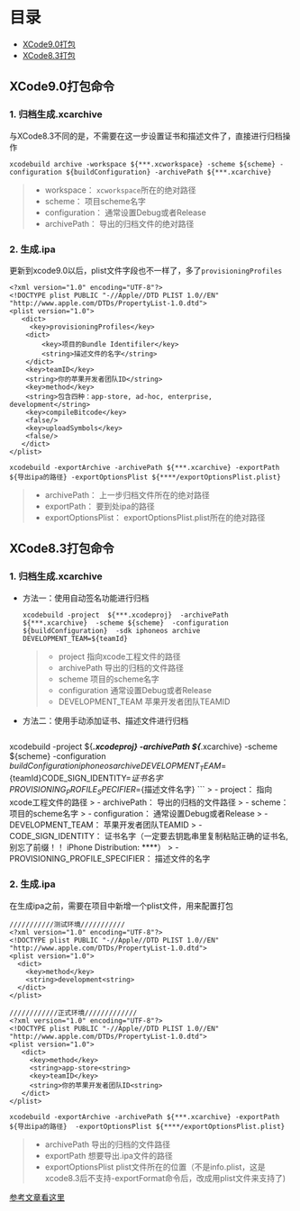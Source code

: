 # 目录
- [XCode9.0打包](#XCode9.0打包命令)
- [XCode8.3打包](#XCode8.3打包命令)

## XCode9.0打包命令
### 1. 归档生成.xcarchive

与XCode8.3不同的是，不需要在这一步设置证书和描述文件了，直接进行归档操作

```
xcodebuild archive -workspace ${***.xcworkspace} -scheme ${scheme} -configuration ${buildConfiguration} -archivePath ${***.xcarchive}
```

> - workspace： `xcworkspace`所在的绝对路径
> - scheme： 项目scheme名字
> - configuration： 通常设置Debug或者Release
> - archivePath： 导出的归档文件的绝对路径


### 2. 生成.ipa

更新到xcode9.0以后，plist文件字段也不一样了，多了`provisioningProfiles`

```  
<?xml version="1.0" encoding="UTF-8"?> 
<!DOCTYPE plist PUBLIC "-//Apple//DTD PLIST 1.0//EN" "http://www.apple.com/DTDs/PropertyList-1.0.dtd">
<plist version="1.0">
   <dict>
     <key>provisioningProfiles</key>
	<dict>
		<key>项目的Bundle Identifiler</key>
		<string>描述文件的名字</string>
	</dict>
	<key>teamID</key>
	<string>你的苹果开发者团队ID</string>
	<key>method</key>
	<string>包含四种：app-store, ad-hoc, enterprise, development</string>
	<key>compileBitcode</key>
	<false/>
	<key>uploadSymbols</key>
	<false/>
   </dict>
</plist> 
```  

```
xcodebuild -exportArchive -archivePath ${***.xcarchive} -exportPath ${导出ipa的路径} -exportOptionsPlist ${****/exportOptionsPlist.plist}
```

> - archivePath： 上一步归档文件所在的绝对路径
> - exportPath： 要到处ipa的路径
> - exportOptionsPlist： exportOptionsPlist.plist所在的绝对路径


## XCode8.3打包命令
### 1. 归档生成.xcarchive
- 方法一：使用自动签名功能进行归档 
	```
	xcodebuild -project  ${***.xcodeproj}  -archivePath  ${***.xcarchive}  -scheme ${scheme}  -configuration  ${buildConfiguration}  -sdk iphoneos archive DEVELOPMENT_TEAM=${teamId}
	```
	
	> - project   指向xcode工程文件的路径
	> - archivePath  导出的归档的文件路径
	> - scheme  项目的scheme名字
	> - configuration  通常设置Debug或者Release
	> - DEVELOPMENT_TEAM  苹果开发者团队TEAMID



- 方法二：使用手动添加证书、描述文件进行归档
	```
xcodebuild -project ${***.xcodeproj}  -archivePath  ${***.xcarchive} -scheme ${scheme} -configuration ${buildConfiguration} iphoneos archive DEVELOPMENT_TEAM=${teamId}CODE_SIGN_IDENTITY=${证书名字} PROVISIONING_PROFILE_SPECIFIER=${描述文件名字}
	```
	> - project： 指向xcode工程文件的路径
	> - archivePath： 导出的归档的文件路径
	> - scheme： 项目的scheme名字
	> - configuration： 通常设置Debug或者Release
	> - DEVELOPMENT_TEAM： 苹果开发者团队TEAMID
	> - CODE_SIGN_IDENTITY： 证书名字（一定要去钥匙串里复制粘贴正确的证书名,别忘了前缀！！ iPhone Distribution: ****）
	> - PROVISIONING_PROFILE_SPECIFIER： 描述文件的名字




### 2. 生成.ipa
在生成ipa之前，需要在项目中新增一个plist文件，用来配置打包

```
///////////测试环境///////////
<?xml version="1.0" encoding="UTF-8"?> 
<!DOCTYPE plist PUBLIC "-//Apple//DTD PLIST 1.0//EN" "http://www.apple.com/DTDs/PropertyList-1.0.dtd">
<plist version="1.0">
  <dict>
    <key>method</key>
    <string>development<string>
  </dict>
</plist>

////////////正式环境/////////////
<?xml version="1.0" encoding="UTF-8"?> 
<!DOCTYPE plist PUBLIC "-//Apple//DTD PLIST 1.0//EN" "http://www.apple.com/DTDs/PropertyList-1.0.dtd">
<plist version="1.0">
   <dict>
     <key>method</key>
     <string>app-store<string>
     <key>teamID</key>
     <string>你的苹果开发者团队ID<string>
   </dict>
</plist> 
```

```
xcodebuild -exportArchive -archivePath ${***.xcarchive} -exportPath ${导出ipa的路径}  -exportOptionsPlist ${****/exportOptionsPlist.plist}
```

> - archivePath  导出的归档的文件路径
> - exportPath  想要导出.ipa文件的路径
> - exportOptionsPlist  plist文件所在的位置（不是info.plist，这是xcode8.3后不支持-exportFormat命令后，改成用plist文件来支持了)

  
[参考文章看这里](http://123.57.28.121/index.php/2016/10/28/code-sign-in-xcode8/)
